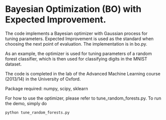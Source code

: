 # Bayesian Optimization (BO) with Expected Improvement.

The code implements a Bayesian optimizer with Gaussian process for tuning parameters. Expected Improvement is used as the standard when choosing the next point of evaluation. The implementation is in bo.py. 

As an example, the optimizer is used for tuning parameters of a random forest classifier, which is then used for classifying digits in the MNIST dataset.

The code is completed in the lab of the Advanced Machine Learning course (2013/14) in the University of Oxford.

Package required: numpy, scipy, sklearn

For how to use the optimizer, please refer to tune_random_forests.py.
To run the demo, simply do
```bash
python tune_random_forests.py
```
